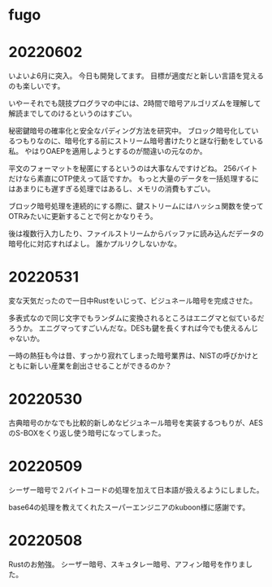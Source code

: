 # fugo

# 20220602

いよいよ6月に突入。
今日も開発してます。
目標が適度だと新しい言語を覚えるのも楽しいです。

いやーそれでも競技プログラマの中には、2時間で暗号アルゴリズムを理解して解読までしてのけるというのはすごい。

秘密鍵暗号の確率化と安全なパディング方法を研究中。
ブロック暗号化しているつもりなのに、暗号化する前にストリーム暗号書けたりと謎な行動をしている私。
やはりOAEPを適用しようとするのが間違いの元なのか。

平文のフォーマットを秘匿にするというのは大事なんですけどね。
256バイトだけなら素直にOTP使えって話ですか。
もっと大量のデータを一括処理するにはあまりにも遅すぎる処理ではあるし、メモリの消費もすごい。

ブロック暗号処理を連続的にする際に、鍵ストリームにはハッシュ関数を使ってOTRみたいに更新することで何とかなりそう。

後は複数行入力したり、ファイルストリームからバッファに読み込んだデータの暗号化に対応すればよし。
誰かプルリクしないかな。

# 20220531

変な天気だったので一日中Rustをいじって、ビジュネール暗号を完成させた。

多表式なので同じ文字でもランダムに変換されるところはエニグマと似ているだろうか。
エニグマってすごいんだな。DESも鍵を長くすれば今でも使えるんじゃないか。

一時の熱狂も今は昔、すっかり寂れてしまった暗号業界は、NISTの呼びかけとともに新しい産業を創出させることができるのか？

# 20220530

古典暗号のかなでも比較的新しめなビジュネール暗号を実装するつもりが、AESのS-BOXをくり返し使う暗号になってしまった。

# 20220509

シーザー暗号で２バイトコードの処理を加えて日本語が扱えるようにしました。

base64の処理を教えてくれたスーパーエンジニアのkuboon様に感謝です。

# 20220508

Rustのお勉強。
シーザー暗号、スキュタレー暗号、アフィン暗号を作りました。
